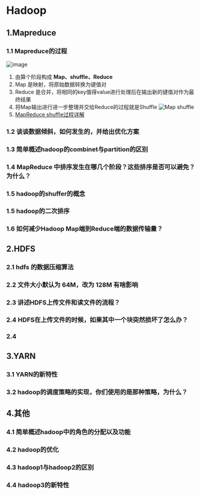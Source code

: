 # Hadoop

## 1.Mapreduce

### 1.1 Mapreduce的过程

 ![image](http://static.lovedata.net/jpg/2018/5/18/21730e68df257d648a1c17284040c966.jpg)
 1. 由算个阶段构成 **Map、shuffle、Reduce**
 2. Map 是映射，将原始数据转换为键值对
 3. Reduce 是合并，将相同的key值得value进行处理后在输出新的键值对作为最终结果
 4. 将Map输出进行进一步整理并交给Reduce的过程就是Shuffle
 ![Map shuffle](http://static.lovedata.net/jpg/2018/5/18/f29021d32b6c5c447e53e7aebd4e326b.jpg)
 5. [MapReduce shuffle过程详解](https://blog.csdn.net/u014374284/article/details/49205885)

### 1.2 谈谈数据倾斜，如何发生的，并给出优化方案

### 1.3 简单概述hadoop的combinet与partition的区别

### 1.4 MapReduce 中排序发生在哪几个阶段？这些排序是否可以避免？为什么？

### 1.5 hadoop的shuffer的概念

### 1.5 hadoop的二次排序

### 1.6 如何减少Hadoop Map端到Reduce端的数据传输量？

### 

## 2.HDFS

### 2.1 hdfs 的数据压缩算法

### 2.2 文件大小默认为 64M，改为 128M 有啥影响

### 2.3 讲述HDFS上传文件和读文件的流程？

### 2.4 HDFS在上传文件的时候，如果其中一个块突然损坏了怎么办？

### 2.4 

## 3.YARN

### 3.1 YARN的新特性

### 3.2 hadoop的调度策略的实现，你们使用的是那种策略，为什么？

## 4.其他

### 4.1 简单概述hadoop中的角色的分配以及功能

### 4.2 hadoop的优化

### 4.3 hadoop1与hadoop2的区别

### 4.4 hadoop3的新特性

### 